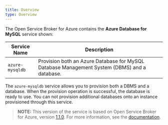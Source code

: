 ```yaml
---
title: Overview
type: Overview
---
```


The Open Service Broker for Azure contains the **Azure Database for MySQL** service shown:

| Service Name | Description |
|--------------|-------------|
| `azure-mysqldb` | Provision both an Azure Database for MySQL Database Management System (DBMS) and a database. |

The `azure-mysqldb` service allows you to provision both a DBMS and a database. When the provision operation is successful, the database is ready to use. You can not provision additional databases onto an instance provisioned through this service.

>**NOTE:** This version of the service is based on Open Service Broker for Azure, version [1.1.0](https://github.com/Azure/open-service-broker-azure/releases).
For more information, see the [documentation](https://github.com/Azure/open-service-broker-azure/blob/v1.1.0/docs/modules/mysql.md).
